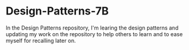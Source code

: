 # Design-Patterns-7B
In the Design Patterns repository, I'm learing the design patterns and updating my work on the repository to help others to learn and to ease myself for recalling later on. 
